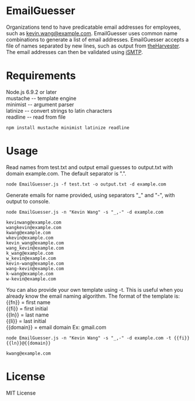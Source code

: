 # EmailGuesser

Organizations tend to have predicatable email addresses for employees, such as kevin.wang@example.com. EmailGuesser uses common name combinations to generate a list of email addresses. EmailGuesser accepts a file of names separated by new lines, such as output from [theHarvester](https://github.com/laramies/theHarvester). The email addresses can then be validated using [iSMTP](https://github.com/altjx/ipwn). 


# Requirements

Node.js 6.9.2 or later  
mustache -- template engine   
minimist -- argument parser  
latinize -- convert strings to latin characters   
readline -- read from file  

```
npm install mustache minimist latinize readline
```

# Usage

Read names from test.txt and output email guesses to output.txt with domain example.com. The default separator is ".".  

```
node EmailGuesser.js -f test.txt -o output.txt -d example.com
```
Generate emails for name provided, using separators "_" and "-", with output to console. 
```
node EmailGuesser.js -n "Kevin Wang" -s "_,-" -d example.com

kevinwang@example.com
wangkevin@example.com
kwang@example.com
wkevin@example.com
kevin_wang@example.com
wang_kevin@example.com
k_wang@example.com
w_kevin@example.com
kevin-wang@example.com
wang-kevin@example.com
k-wang@example.com
w-kevin@example.com
```

You can also provide your own template using -t. This is useful when you already know the email naming algorithm. The format of the template is:  
{{fn}} = first name  
{{fi}} = first initial  
{{ln}} = last name  
{{li}} = last initial  
{{domain}} = email domain Ex: gmail.com  
```
node EmailGuesser.js -n "Kevin Wang" -s "_,-" -d example.com -t {{fi}}{{ln}}@{{domain}}

kwang@example.com
```


# License 

MIT License
